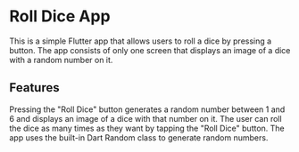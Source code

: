 # Roll Dice App

This is a simple Flutter app that allows users to roll a dice by pressing a button. The app consists of only one screen that displays an image of a dice with a random number on it.

## Features

Pressing the "Roll Dice" button generates a random number between 1 and 6 and displays an image of a dice with that number on it.
The user can roll the dice as many times as they want by tapping the "Roll Dice" button.
The app uses the built-in Dart Random class to generate random numbers.

